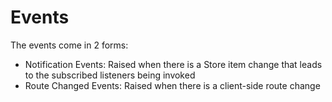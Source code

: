 # Events

The events come in 2 forms:

* Notification Events: Raised when there is a Store item change that leads to the subscribed listeners being invoked
* Route Changed Events: Raised when there is a client-side route change
